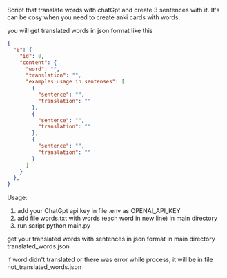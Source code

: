 Script that translate words with chatGpt and create 3 sentences with it.
It's can be cosy when you need to create anki cards with words.

you will get translated words in json format like this

```json
{
  "0": {
    "id": 0,
    "content": {
      "word": "",
      "translation": "",
      "examples usage in sentenses": [
        {
          "sentence": "",
          "translation": ""
        },
        {
          "sentence": "",
          "translation": ""
        },
        {
          "sentence": "",
          "translation": ""
        }
      ]
    }
  },
}
```

Usage:
1. add your ChatGpt api key in file .env as OPENAI_API_KEY
2. add file words.txt with words (each word in new line) in main directory
3. run script python main.py

get your translated words with sentences in json format in main directory
translated_words.json

if word didn't translated or there was error while process, it will be in file
not_translated_words.json
